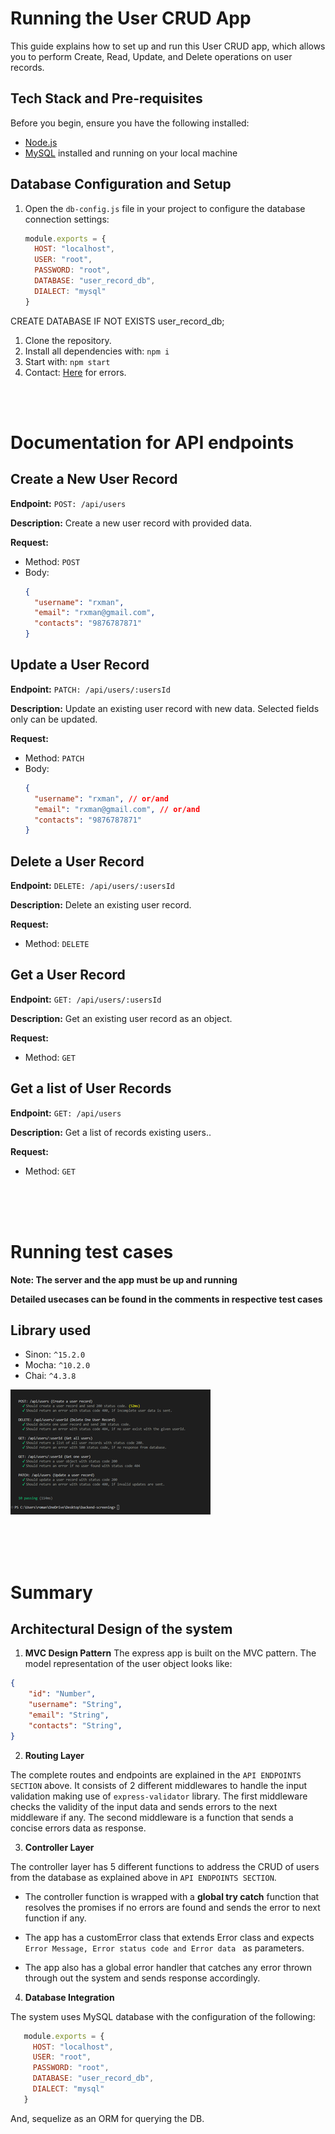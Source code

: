 # Running the User CRUD App

This guide explains how to set up and run this User CRUD app, which allows you to perform Create, Read, Update, and Delete operations on user records.

## Tech Stack and Pre-requisites

Before you begin, ensure you have the following installed:

- [Node.js](https://nodejs.org/)
- [MySQL](https://dev.mysql.com/downloads/mysql/) installed and running on your local machine

## Database Configuration and Setup

1. Open the `db-config.js` file in your project to configure the database connection settings:

   ```javascript
   module.exports = {
     HOST: "localhost",
     USER: "root",
     PASSWORD: "root",
     DATABASE: "user_record_db",
     DIALECT: "mysql"
   }

CREATE DATABASE IF NOT EXISTS user_record_db;

1. Clone the repository.
2. Install all dependencies with: ```npm i```
3. Start with: ```npm start```
4. Contact: [Here](k.romann413@gmail.com) for errors.


<br><br>
# Documentation for API endpoints

## Create a New User Record

**Endpoint:** `POST: /api/users`

**Description:** Create a new user record with provided data.

**Request:**
- Method: `POST`
- Body:
  ```json
  {
    "username": "rxman",
    "email": "rxman@gmail.com",
    "contacts": "9876787871"
  }
  ```


## Update a User Record

**Endpoint:** `PATCH: /api/users/:usersId`

**Description:** Update an existing user record with new data. Selected fields only can be updated. 

**Request:**
- Method: `PATCH`
- Body: 
  ```json
  {
    "username": "rxman", // or/and
    "email": "rxman@gmail.com", // or/and
    "contacts": "9876787871" 
  }
  ```



## Delete a User Record

**Endpoint:** `DELETE: /api/users/:usersId`

**Description:** Delete an existing user record.

**Request:**
- Method: `DELETE`



## Get a User Record

**Endpoint:** `GET: /api/users/:usersId`

**Description:** Get an existing user record as an object.

**Request:**
- Method: `GET`


## Get a list of User Records

**Endpoint:** `GET: /api/users`

**Description:** Get a list of records existing users..

**Request:**
- Method: `GET`


<br><br><br>

# Running test cases

**Note: The server and the app must be up and running**

**Detailed usecases can be found in the comments in respective test cases**

## Library used
- Sinon: `^15.2.0`
- Mocha: `^10.2.0`
- Chai: `^4.3.8`

![Recent test cases](./test/testImage.png)

<br><br><br>

# Summary

## Architectural Design of the system

1. **MVC Design Pattern**
The express app is built on the MVC pattern. The model representation of the user object looks like:
```json
{
    "id": "Number",
    "username": "String",
    "email": "String",
    "contacts": "String",
}
```

2. **Routing Layer**

The complete routes and endpoints are explained in the `API ENDPOINTS SECTION` above.
It consists of 2 different middlewares to handle the input validation making use of `express-validator` library. The first middleware checks the validity of the input data and sends errors to the next middleware if any. The second middleware is a function that sends a concise errors data as response.

3. **Controller Layer**

The controller layer has 5 different functions to address the CRUD of users from the database as explained above in `API ENDPOINTS SECTION`.

- The controller function is wrapped with a **global try catch** function that resolves the promises if no errors are found and sends the error to next function if any.

- The app has a customError class that extends Error class and expects 
  ``` Error Message, Error status code and Error data  ``` as parameters.

- The app also has a global error handler that catches any error thrown through out the system and sends response accordingly.

4. **Database Integration**

The system uses MySQL database with the configuration of the following:

```javascript
   module.exports = {
     HOST: "localhost",
     USER: "root",
     PASSWORD: "root",
     DATABASE: "user_record_db",
     DIALECT: "mysql"
   }
```
And, sequelize as an ORM for querying the DB.
